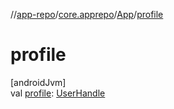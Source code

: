 //[app-repo](../../../index.md)/[core.apprepo](../index.md)/[App](index.md)/[profile](profile.md)

# profile

[androidJvm]\
val [profile](profile.md): [UserHandle](https://developer.android.com/reference/kotlin/android/os/UserHandle.html)
